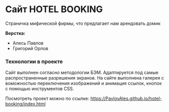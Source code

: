 # Сайт HOTEL BOOKING

Страничка мифической фирмы, что предлагает нам арендовать домик

**Верстка:**
* Алесь Павлов
* Григорий Орлов

### Технологии в проекте
Сайт выполнен согласно методологии БЭМ. Адаптируется под самые распространенные разрешения экранов.
На сайте выполнена галерея с воможностью переключения изображений и анимация ссылок, кнопок с помощью инструментов CSS. 

Посмотреть проект можно по ссылке:
https://PavlovAles.github.io/hotel-booking/index.html
